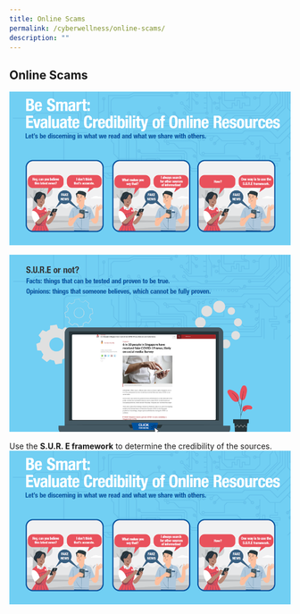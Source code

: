 ```yaml
---
title: Online Scams
permalink: /cyberwellness/online-scams/
description: ""
---
```

## Online Scams
![](/images/Well%20Being%20Guide/Cyber%20Wellness/cyberwellness_6.png)

![](/images/Well%20Being%20Guide/Cyber%20Wellness/cyberwellness_7.png)

Use the **S.U.R. E framework** to determine the credibility of the sources.
![](/images/Well%20Being%20Guide/Cyber%20Wellness/cyberwellness_6.png)

